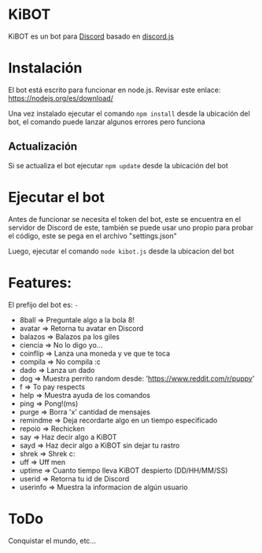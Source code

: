 # KiBOT
KiBOT es un bot para <a href="https://discordapp.com/">Discord</a> basado en <a href="https://github.com/hydrabolt/discord.js/">discord.js</a>

# Instalación
El bot está escrito para funcionar en node.js. Revisar este enlace: https://nodejs.org/es/download/

Una vez instalado ejecutar el comando `npm install` desde la ubicación del bot, el comando puede lanzar algunos errores pero funciona

## Actualización
Si se actualiza el bot ejecutar `npm update` desde la ubicación del bot

# Ejecutar el bot
Antes de funcionar se necesita el token del bot, este se encuentra en el servidor de Discord de este, también se puede usar uno propio para probar el código, este se pega en el archivo "settings.json"

Luego, ejecutar el comando `node kibot.js` desde la ubicacion del bot

# Features:

El prefijo del bot es: `-`

- 8ball => Preguntale algo a la bola 8!
- avatar => Retorna tu avatar en Discord
- balazos => Balazos pa los giles
- ciencia => No lo digo yo...
- coinflip => Lanza una moneda y ve que te toca
- compila => No compila :c
- dado => Lanza un dado
- dog => Muestra perrito random desde: 'https://www.reddit.com/r/puppy'
- f => To pay respects
- help => Muestra ayuda de los comandos
- ping => Pong!(ms)
- purge => Borra 'x' cantidad de mensajes
- remindme => Deja recordarte algo en un tiempo especificado
- repoio => Rechicken
- say => Haz decir algo a KiBOT
- sayd => Haz decir algo a KiBOT sin dejar tu rastro
- shrek => Shrek c:
- uff => Uff men
- uptime => Cuanto tiempo lleva KiBOT despierto (DD/HH/MM/SS)
- userid => Retorna tu id de Discord
- userinfo => Muestra la informacion de algún usuario

# ToDo
Conquistar el mundo, etc...
